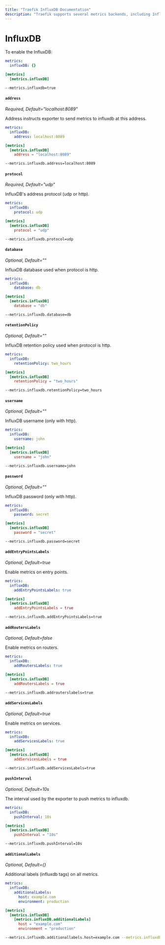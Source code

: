 ```yaml
---
title: "Traefik InfluxDB Documentation"
description: "Traefik supports several metrics backends, including InfluxDB. Learn how to implement it for observability in Traefik Proxy. Read the technical documentation."
---
```


# InfluxDB

To enable the InfluxDB:

```yaml tab="File (YAML)"
metrics:
  influxDB: {}
```

```toml tab="File (TOML)"
[metrics]
  [metrics.influxDB]
```

```bash tab="CLI"
--metrics.influxdb=true
```

#### `address`

_Required, Default="localhost:8089"_

Address instructs exporter to send metrics to influxdb at this address.

```yaml tab="File (YAML)"
metrics:
  influxDB:
    address: localhost:8089
```

```toml tab="File (TOML)"
[metrics]
  [metrics.influxDB]
    address = "localhost:8089"
```

```bash tab="CLI"
--metrics.influxdb.address=localhost:8089
```

#### `protocol`

_Required, Default="udp"_

InfluxDB's address protocol (udp or http).

```yaml tab="File (YAML)"
metrics:
  influxDB:
    protocol: udp
```

```toml tab="File (TOML)"
[metrics]
  [metrics.influxDB]
    protocol = "udp"
```

```bash tab="CLI"
--metrics.influxdb.protocol=udp
```

#### `database`

_Optional, Default=""_

InfluxDB database used when protocol is http.

```yaml tab="File (YAML)"
metrics:
  influxDB:
    database: db
```

```toml tab="File (TOML)"
[metrics]
  [metrics.influxDB]
    database = "db"
```

```bash tab="CLI"
--metrics.influxdb.database=db
```

#### `retentionPolicy`

_Optional, Default=""_

InfluxDB retention policy used when protocol is http.

```yaml tab="File (YAML)"
metrics:
  influxDB:
    retentionPolicy: two_hours
```

```toml tab="File (TOML)"
[metrics]
  [metrics.influxDB]
    retentionPolicy = "two_hours"
```

```bash tab="CLI"
--metrics.influxdb.retentionPolicy=two_hours
```

#### `username`

_Optional, Default=""_

InfluxDB username (only with http).

```yaml tab="File (YAML)"
metrics:
  influxDB:
    username: john
```

```toml tab="File (TOML)"
[metrics]
  [metrics.influxDB]
    username = "john"
```

```bash tab="CLI"
--metrics.influxdb.username=john
```

#### `password`

_Optional, Default=""_

InfluxDB password (only with http).

```yaml tab="File (YAML)"
metrics:
  influxDB:
    password: secret
```

```toml tab="File (TOML)"
[metrics]
  [metrics.influxDB]
    password = "secret"
```

```bash tab="CLI"
--metrics.influxdb.password=secret
```

#### `addEntryPointsLabels`

_Optional, Default=true_

Enable metrics on entry points.

```yaml tab="File (YAML)"
metrics:
  influxDB:
    addEntryPointsLabels: true
```

```toml tab="File (TOML)"
[metrics]
  [metrics.influxDB]
    addEntryPointsLabels = true
```

```bash tab="CLI"
--metrics.influxdb.addEntryPointsLabels=true
```

#### `addRoutersLabels`

_Optional, Default=false_

Enable metrics on routers.

```yaml tab="File (YAML)"
metrics:
  influxDB:
    addRoutersLabels: true
```

```toml tab="File (TOML)"
[metrics]
  [metrics.influxDB]
    addRoutersLabels = true
```

```bash tab="CLI"
--metrics.influxdb.addrouterslabels=true
```

#### `addServicesLabels`

_Optional, Default=true_

Enable metrics on services.

```yaml tab="File (YAML)"
metrics:
  influxDB:
    addServicesLabels: true
```

```toml tab="File (TOML)"
[metrics]
  [metrics.influxDB]
    addServicesLabels = true
```

```bash tab="CLI"
--metrics.influxdb.addServicesLabels=true
```

#### `pushInterval`

_Optional, Default=10s_

The interval used by the exporter to push metrics to influxdb.

```yaml tab="File (YAML)"
metrics:
  influxDB:
    pushInterval: 10s
```

```toml tab="File (TOML)"
[metrics]
  [metrics.influxDB]
    pushInterval = "10s"
```

```bash tab="CLI"
--metrics.influxdb.pushInterval=10s
```

#### `additionalLabels`

_Optional, Default={}_

Additional labels (influxdb tags) on all metrics.

```yaml tab="File (YAML)"
metrics:
  influxDB:
    additionalLabels:
      host: example.com
      environment: production
```

```toml tab="File (TOML)"
[metrics]
  [metrics.influxDB]
    [metrics.influxDB.additionalLabels]
      host = "example.com"
      environment = "production"
```

```bash tab="CLI"
--metrics.influxdb.additionallabels.host=example.com --metrics.influxdb.additionallabels.environment=production
```
